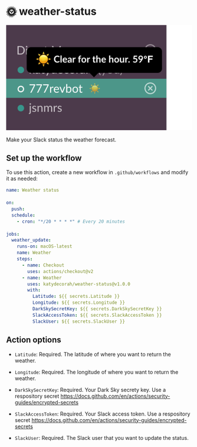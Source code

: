 # 🌞 weather-status

![Screenshot of Slack workspace where a user's status displays the current weather forecast.](example.png)

Make your Slack status the weather forecast.


<!-- START GENERATED DOCUMENTATION -->

## Set up the workflow

To use this action, create a new workflow in `.github/workflows` and modify it as needed:

```yml
name: Weather status

on:
  push:
  schedule:
    - cron: "*/20 * * * *" # Every 20 minutes

jobs:
  weather_update:
    runs-on: macOS-latest
    name: Weather
    steps:
      - name: Checkout
        uses: actions/checkout@v2
      - name: Weather
        uses: katydecorah/weather-status@v1.0.0
        with:
          Latitude: ${{ secrets.Latitude }}
          Longitude: ${{ secrets.Longitude }}
          DarkSkySecretKey: ${{ secrets.DarkSkySecretKey }}
          SlackAccessToken: ${{ secrets.SlackAccessToken }}
          SlackUser: ${{ secrets.SlackUser }}
```

## Action options

- `Latitude`: Required. The latitude of where you want to return the weather.

- `Longitude`: Required. The longitude of where you want to return the weather.

- `DarkSkySecretKey`: Required. Your Dark Sky secrety key. Use a respository secret https://docs.github.com/en/actions/security-guides/encrypted-secrets

- `SlackAccessToken`: Required. Your Slack access token. Use a respository secret https://docs.github.com/en/actions/security-guides/encrypted-secrets

- `SlackUser`: Required. The Slack user that you want to update the status.

<!-- END GENERATED DOCUMENTATION -->
